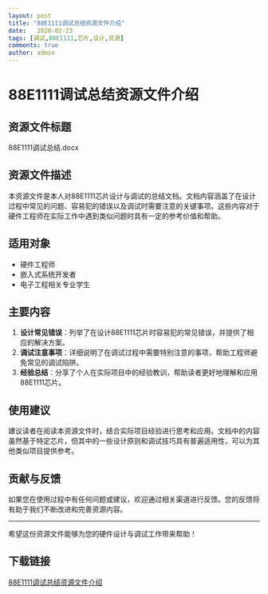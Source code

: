 ```yaml
---
layout: post
title: "88E1111调试总结资源文件介绍"
date:   2020-02-23
tags: [调试,88E1111,芯片,设计,资源]
comments: true
author: admin
---
```

# 88E1111调试总结资源文件介绍

## 资源文件标题
88E1111调试总结.docx

## 资源文件描述
本资源文件是本人对88E1111芯片设计与调试的总结文档。文档内容涵盖了在设计过程中常见的问题、容易犯的错误以及调试时需要注意的关键事项。这些内容对于硬件工程师在实际工作中遇到类似问题时具有一定的参考价值和帮助。

## 适用对象
- 硬件工程师
- 嵌入式系统开发者
- 电子工程相关专业学生

## 主要内容
1. **设计常见错误**：列举了在设计88E1111芯片时容易犯的常见错误，并提供了相应的解决方案。
2. **调试注意事项**：详细说明了在调试过程中需要特别注意的事项，帮助工程师避免常见的调试陷阱。
3. **经验总结**：分享了个人在实际项目中的经验教训，帮助读者更好地理解和应用88E1111芯片。

## 使用建议
建议读者在阅读本资源文件时，结合实际项目经验进行思考和应用。文档中的内容虽然基于特定芯片，但其中的一些设计原则和调试技巧具有普遍适用性，可以为其他类似项目提供参考。

## 贡献与反馈
如果您在使用过程中有任何问题或建议，欢迎通过相关渠道进行反馈。您的反馈将有助于我们不断改进和完善资源内容。

---

希望这份资源文件能够为您的硬件设计与调试工作带来帮助！

## 下载链接

[88E1111调试总结资源文件介绍](https://pan.quark.cn/s/05e1e93ea9d2)